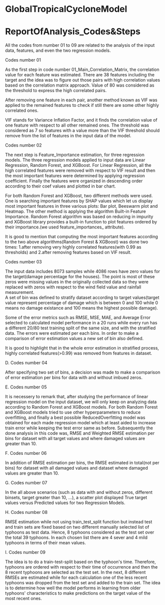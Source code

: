 # GlobalTropicalCycloneModel
# ReportOfAnalysis_Codes&Steps

All the codes from number 01 to 09 are related to the analysis of the input data, features, and even the two regression models.


Codes number 01

As the first step in code number 01_Main_Correlation_Matrix, the correlation value for each feature was estimated. There are 38 features including the target and the idea was to figure out those pairs with high correlation values based on the correlation matrix approach. Value of 80 was considered as the threshold to express the high correlated pairs.

After removing one feature in each pair, another method known as VIF was applied to the remained features to check if still there are some other highly correlated ones. 

VIF stands for Variance Inflation Factor, and it finds the correlation value of one feature with respect to all other remained ones. The threshold was considered as 7 so features with a value more than the VIF threshold should remove from the list of features in the input data of the model.


Codes number 02

The next step is Feature_Importance estimation, for three regression models.  The three regression models applied to input data are Linear Regression, Random Forest, and XGBoost.
For Linear Regression, all the high correlated features were removed with respect to VIF result and then the most important features were determined by applying regression coefficient. Finally the features were organized in descending order according to their coef values and plotted in bar chart.

For both Random Forest and XGBoost, two different methods were used. One is searching important features by SHAP values which let us display most important features in three various plots: Bar plot, Beeswarm plot and Heatmap.  The other method is applying the algorithm Built-in Feature Importance.
Random Forest algorithm was based on reducing in impurity and XGBoost library provides a built-in function to plot features ordered by their importance.(we used feature_importances_ attribute).

It is good to mention that computing the most important features according to the two above algorithms(Random Forest & XGBoost) was done two times: 1.after removing very highly correlated features(with 0.99 as thresholds) and 2.after removing features based on VIF result.


Codes number 03

The input data includes 8073 samples while 4086 rows have zero values for the target(damage percentage for the houses). 
The point is most of these zeros were missing values in the originally collected data so they were replaced with zeros with respect to the wind field value and rainfall measurement.  
A set of bin was defined to stratify dataset according to target values(target value represent percentage of damage which is between 0 and 100 while 0 means no damage existance and 100 means the highest possible damage).

Some of the error metrics such as RMSE, MSE, MAE, and Average Error selected to calculated model performance in a 20 runs while every run has a different 20/80 test training split of the same size, and with the stratified data. The errors were estimated per each bins. In order to make a comparison of error estimation values a new set of bin also defined.

It is good to highlight that in the whole error estimation in stratified process, highly correlated features(>0.99) was removed from features in dataset.


D. Codes number 04

After specifying two set of bins, a decision was made to make a comparison of error estimation per bins for data with and without imbued zeros.


E. Codes number 05

It is necessery to remark that, after studying the performance of linear regression model on the input dataset, we will only keep on analyzing data according to Random Forest and XGBoost models.
For both Random Forest and XGBoost models tried to use other hyperparameters to reduce overfitting, and finally a best possible ReducedOverfitting model was obtained for each made regression model which at least aided to increase train error while keeping the test error same as before.
Subsequently the done analysis in this code was, RMSE and Weighted RMSE estimation per bins for dataset with all target values and where damaged values are greater than 10.


F. Codes number 06

In addition of RMSE estimation per bins, the RMSE estimated in total(not per bins) for dataset with all damaged values and dataset where damaged values are greater than 10.  


G. Codes number 07

In the all above scenarios (such as data with and without zeros, different binsets, target greater than 10, ...), a scatter plot displayed True target values versus Predicted values for two Regression Models.


H. Codes number 08

RMSE estimation while not using train_test_split function but instead test and train sets are fixed based on two different manually selected list of typhoons as test data. Hence, 8 typhoons considered as the test set over the total 39 typhoons.
In each chosen list there are 4 sever and 4 mild typhoons in terms of their mean values.


I. Codes number 09

The idea is to do a train-test-split based on the typhoon's time. Therefore, typhoons are ordered with respect to their time of occurrence and then the 8 recent typhoons are selected as the test set.
In the next, 8 different RMSEs are estimated while for each calculation one of the less recent typhoons was dropped from the test set and added to the train set. The idea is to determine how well the model performs in learning from older typhoons' characteristics to make predictions on the target value of the most recent ones.

